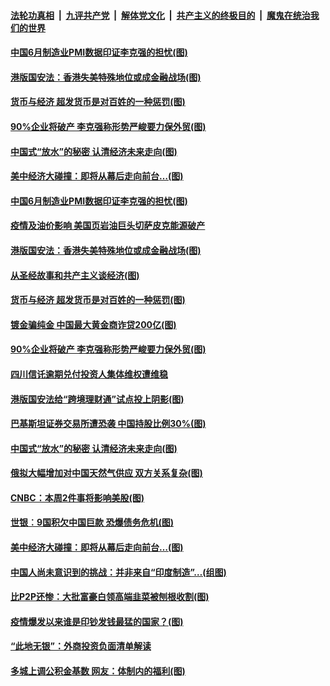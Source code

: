 

####  [法轮功真相](../../../../basic/blob/master/README.md?t=07010301) &nbsp;|&nbsp; [九评共产党](../../../../9ping.md/blob/master/README.md?t=07010301) &nbsp;|&nbsp; [解体党文化](../../../../jtdwh.md/blob/master/README.md?t=07010301)  &nbsp;|&nbsp; [共产主义的终极目的](../../../../gczydzjmd.md/blob/master/README.md?t=07010301) &nbsp;|&nbsp; [魔鬼在统治我们的世界](../../../../mgztzwmdsj.md/blob/master/README.md?t=07010301) 

#### [中国6月制造业PMI数据印证李克强的担忧(图)](../pages/p5/938245.md?t=07010301) 

#### [港版国安法：香港失美特殊地位或成金融战场(图)](../pages/p5/938230.md?t=07010301) 

#### [货币与经济 超发货币是对百姓的一种惩罚(图)](../pages/p5/938130.md?t=07010301) 

#### [90%企业将破产 李克强称形势严峻要力保外贸(图)](../pages/p5/938142.md?t=07010301) 

#### [中国式“放水”的秘密 认清经济未来走向(图)](../pages/p5/938113.md?t=07010301) 

#### [美中经济大碰撞：即将从幕后走向前台…(图)](../pages/p5/938024.md?t=07010301) 

#### [中国6月制造业PMI数据印证李克强的担忧(图)](../pages/p5/938245.md?t=07010301) 

#### [疫情及油价影响 美国页岩油巨头切萨皮克能源破产](../pages/p5/938232.md?t=07010301) 

#### [港版国安法：香港失美特殊地位或成金融战场(图)](../pages/p5/938230.md?t=07010301) 

#### [从圣经故事和共产主义谈经济(图)](../pages/p5/938133.md?t=07010301) 

#### [货币与经济 超发货币是对百姓的一种惩罚(图)](../pages/p5/938130.md?t=07010301) 

#### [镀金骗纯金 中国最大黄金商诈贷200亿(图)](../pages/p5/938160.md?t=07010301) 

#### [90%企业将破产 李克强称形势严峻要力保外贸(图)](../pages/p5/938142.md?t=07010301) 

#### [四川信讬逾期兑付投资人集体维权遭维稳](../pages/p5/938159.md?t=07010301) 

#### [港版国安法给“跨境理财通”试点投上阴影(图)](../pages/p5/938156.md?t=07010301) 

#### [巴基斯坦证券交易所遭恐袭 中国持股比例30%(图)](../pages/p5/938118.md?t=07010301) 

#### [中国式“放水”的秘密 认清经济未来走向(图)](../pages/p5/938113.md?t=07010301) 

#### [俄拟大幅增加对中国天然气供应 双方关系复杂(图)](../pages/p5/938110.md?t=07010301) 

#### [CNBC：本周2件事将影响美股(图)](../pages/p5/938078.md?t=07010301) 

#### [世银︰9国积欠中国巨款 恐爆债务危机(图)](../pages/p5/938074.md?t=07010301) 

#### [美中经济大碰撞：即将从幕后走向前台…(图)](../pages/p5/938024.md?t=07010301) 

#### [中国人尚未意识到的挑战：并非来自“印度制造”…(组图)](../pages/p5/938013.md?t=07010301) 

#### [比P2P还惨：大批富豪白领高端韭菜被刨根收割(图)](../pages/p5/938055.md?t=07010301) 

#### [疫情爆发以来谁是印钞发钱最猛的国家？(图)](../pages/p5/938038.md?t=07010301) 

#### [“此地无银”：外商投资负面清单解读](../pages/p5/938011.md?t=07010301) 

#### [多城上调公积金基数 网友：体制内的福利(图)](../pages/p5/937999.md?t=07010301) 

